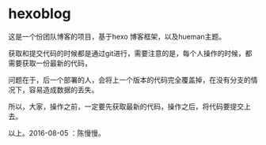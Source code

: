 # hexoblog

这是一个份团队博客的项目，基于hexo 博客框架，以及hueman主题。

获取和提交代码的时候都是通过git进行，需要注意的是，每个人操作的时候，都需要获取一份最新的代码，

问题在于，后一个部署的人，会将上一个版本的代码完全覆盖掉，在没有分支的情况下，容易造成数据的丢失。

所以，大家，操作之前，一定要先获取最新的代码，操作之后，将代码要提交上去。

以上。2016-08-05 ：陈慢慢。

